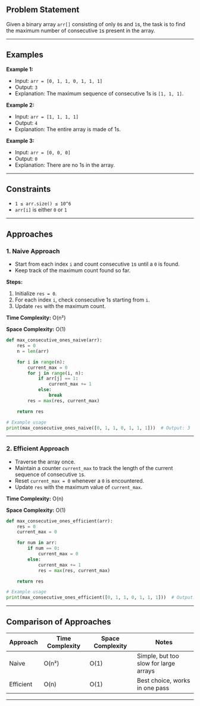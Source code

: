 ## Problem Statement

Given a binary array `arr[]` consisting of only `0`s and `1`s, the task is to find the maximum number of consecutive `1`s present in the array.

---

## Examples

**Example 1:**

- Input: `arr = [0, 1, 1, 0, 1, 1, 1]`
- Output: `3`
- Explanation: The maximum sequence of consecutive 1s is `[1, 1, 1]`.

**Example 2:**

- Input: `arr = [1, 1, 1, 1]`
- Output: `4`
- Explanation: The entire array is made of 1s.

**Example 3:**

- Input: `arr = [0, 0, 0]`
- Output: `0`
- Explanation: There are no 1s in the array.

---

## Constraints

- `1 ≤ arr.size() ≤ 10^6`
- `arr[i]` is either `0` or `1`

---

## Approaches

### 1. Naive Approach

- Start from each index `i` and count consecutive `1`s until a `0` is found.
- Keep track of the maximum count found so far.

**Steps:**

1. Initialize `res = 0`.
2. For each index `i`, check consecutive 1s starting from `i`.
3. Update `res` with the maximum count.

**Time Complexity:** O(n²)

**Space Complexity:** O(1)

```python
def max_consecutive_ones_naive(arr):
    res = 0
    n = len(arr)

    for i in range(n):
        current_max = 0
        for j in range(i, n):
            if arr[j] == 1:
                current_max += 1
            else:
                break
        res = max(res, current_max)

    return res

# Example usage
print(max_consecutive_ones_naive([0, 1, 1, 0, 1, 1, 1]))  # Output: 3

```

---

### 2. Efficient Approach

- Traverse the array once.
- Maintain a counter `current_max` to track the length of the current sequence of consecutive `1`s.
- Reset `current_max = 0` whenever a `0` is encountered.
- Update `res` with the maximum value of `current_max`.

**Time Complexity:** O(n)

**Space Complexity:** O(1)

```python
def max_consecutive_ones_efficient(arr):
    res = 0
    current_max = 0

    for num in arr:
        if num == 0:
            current_max = 0
        else:
            current_max += 1
            res = max(res, current_max)

    return res

# Example usage
print(max_consecutive_ones_efficient([0, 1, 1, 0, 1, 1, 1]))  # Output: 3

```

---

## Comparison of Approaches

| Approach | Time Complexity | Space Complexity | Notes |
| --- | --- | --- | --- |
| Naive | O(n²) | O(1) | Simple, but too slow for large arrays |
| Efficient | O(n) | O(1) | Best choice, works in one pass |

---